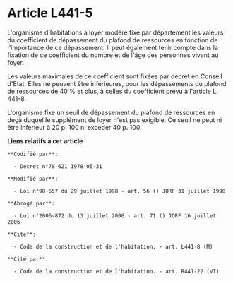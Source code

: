 # Article L441-5

L'organisme d'habitations à loyer modéré fixe par département les valeurs du coefficient de dépassement du plafond de
ressources en fonction de l'importance de ce dépassement. Il peut également tenir compte dans la fixation de ce coefficient
du nombre et de l'âge des personnes vivant au foyer.

Les valeurs maximales de ce coefficient sont fixées par décret en Conseil d'Etat. Elles ne peuvent être inférieures, pour les
dépassements du plafond de ressources de 40 % et plus, à celles du coefficient prévu à l'article L. 441-8.

L'organisme fixe un seuil de dépassement du plafond de ressources en deçà duquel le supplément de loyer n'est pas exigible.
Ce seuil ne peut ni être inférieur à 20 p. 100 ni excéder 40 p. 100.

**Liens relatifs à cet article**

	**Codifié par**:

	  - Décret n°78-621 1978-05-31

	**Modifié par**:

	  - Loi n°98-657 du 29 juillet 1998 - art. 56 () JORF 31 juillet 1998

	**Abrogé par**:

	  - Loi n°2006-872 du 13 juillet 2006 - art. 71 () JORF 16 juillet 2006

	**Cite**:

	  - Code de la construction et de l'habitation. - art. L441-8 (M)

	**Cité par**:

	  - Code de la construction et de l'habitation. - art. R441-22 (VT)
